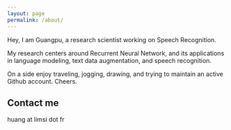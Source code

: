 ```yaml
---
layout: page
permalink: /about/
---
```


Hey, I am Guangpu, a research scientist working on Speech Recognition.

My research centers around Recurrent Neural Network, and its applications in language modeling, text data augmentation, and speech recognition.

On a side enjoy traveling, jogging, drawing, and trying to maintain an active Github account. Cheers.

## Contact me
huang at limsi dot fr

